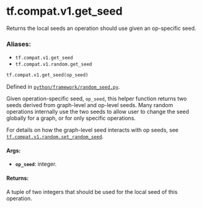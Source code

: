 <div itemscope itemtype="http://developers.google.com/ReferenceObject">
<meta itemprop="name" content="tf.compat.v1.get_seed" />
<meta itemprop="path" content="Stable" />
</div>

# tf.compat.v1.get_seed

Returns the local seeds an operation should use given an op-specific seed.

### Aliases:

* `tf.compat.v1.get_seed`
* `tf.compat.v1.random.get_seed`

``` python
tf.compat.v1.get_seed(op_seed)
```



Defined in [`python/framework/random_seed.py`](/code/stable/tensorflow/python/framework/random_seed.py).

<!-- Placeholder for "Used in" -->

Given operation-specific seed, `op_seed`, this helper function returns two
seeds derived from graph-level and op-level seeds. Many random operations
internally use the two seeds to allow user to change the seed globally for a
graph, or for only specific operations.

For details on how the graph-level seed interacts with op seeds, see
<a href="../../../tf/compat/v1/set_random_seed.md"><code>tf.compat.v1.random.set_random_seed</code></a>.

#### Args:


* <b>`op_seed`</b>: integer.


#### Returns:

A tuple of two integers that should be used for the local seed of this
operation.
